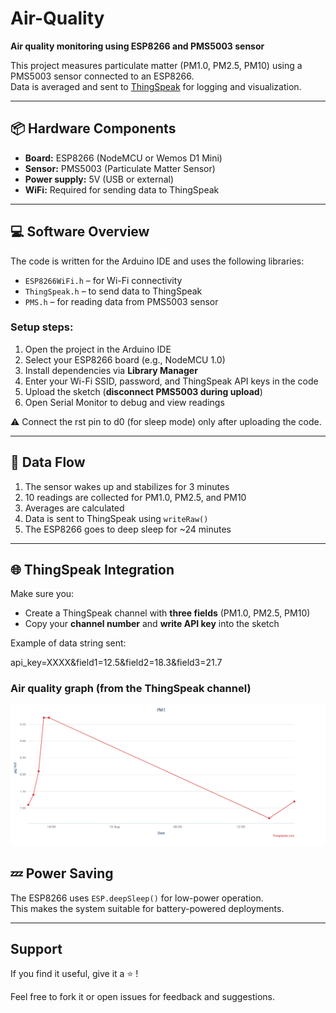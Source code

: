 # Air-Quality

**Air quality monitoring using ESP8266 and PMS5003 sensor**

This project measures particulate matter (PM1.0, PM2.5, PM10) using a PMS5003 sensor connected to an ESP8266.  
Data is averaged and sent to [ThingSpeak](https://thingspeak.com/) for logging and visualization.

---

## 📦 Hardware Components

- **Board:** ESP8266 (NodeMCU or Wemos D1 Mini)
- **Sensor:** PMS5003 (Particulate Matter Sensor)
- **Power supply:** 5V (USB or external)
- **WiFi:** Required for sending data to ThingSpeak

---

<!--
## 🔌 Wiring

| PMS5003 Pin | ESP8266 Pin   | Description                             |
|-------------|----------------|-----------------------------------------|
| TX          | GPIO3 (RX)     | Sensor → ESP (Serial data)              |
| RX          | GPIO1 (TX)     | ESP → Sensor (optional)                 |
| VCC         | 5V             | Power supply                            |
| GND         | GND            | Ground                                  |

> ⚠️ Disconnect the sensor during code upload to avoid conflicts with the USB serial interface.  
> 📌 Use **5V** to power the PMS5003 (it does not work reliably at 3.3V).

---
-->
## 💻 Software Overview

The code is written for the Arduino IDE and uses the following libraries:

- `ESP8266WiFi.h` – for Wi-Fi connectivity
- `ThingSpeak.h` – to send data to ThingSpeak
- `PMS.h` – for reading data from PMS5003 sensor

### Setup steps:

1. Open the project in the Arduino IDE
2. Select your ESP8266 board (e.g., NodeMCU 1.0)
3. Install dependencies via **Library Manager**
4. Enter your Wi-Fi SSID, password, and ThingSpeak API keys in the code
5. Upload the sketch (**disconnect PMS5003 during upload**)
6. Open Serial Monitor to debug and view readings

⚠️ Connect the rst pin to d0 (for sleep mode) only after uploading the code.

---

## 📡 Data Flow

1. The sensor wakes up and stabilizes for 3 minutes
2. 10 readings are collected for PM1.0, PM2.5, and PM10
3. Averages are calculated
4. Data is sent to ThingSpeak using `writeRaw()`
5. The ESP8266 goes to deep sleep for ~24 minutes

---

## 🌐 ThingSpeak Integration

Make sure you:

- Create a ThingSpeak channel with **three fields** (PM1.0, PM2.5, PM10)
- Copy your **channel number** and **write API key** into the sketch

Example of data string sent:

api_key=XXXX&field1=12.5&field2=18.3&field3=21.7

### Air quality graph (from the ThingSpeak channel)

![Grafico qualità aria](grafico.png)


## 💤 Power Saving

The ESP8266 uses `ESP.deepSleep()` for low-power operation.  
This makes the system suitable for battery-powered deployments.

---

## Support

If you find it useful, give it a ⭐ !

Feel free to fork it or open issues for feedback and suggestions.



<!-- connettere il pin rst al d0 (per la sleep mode) solo dopo aver caricato il codice. -->




